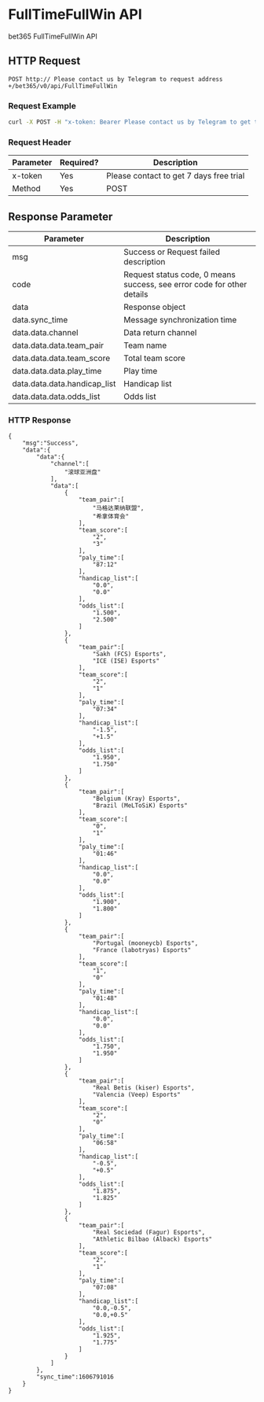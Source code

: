 # FullTimeFullWin API

bet365 FullTimeFullWin API
## HTTP Request 
```POST http:// Please contact us by Telegram to request address +/bet365/v0/api/FullTimeFullWin```


### Request Example

```zsh
curl -X POST -H "x-token: Bearer Please contact us by Telegram to get token" http:// request address +/bet365/v0/api/FullTimeFullWin
```
###  Request Header

| Parameter | Required? | Description |
| --------   | ----- | ---- |
| x-token | Yes |Please contact to get 7 days free trial|
| Method | Yes |POST|

## Response Parameter

|Parameter| Description |
| --------|-----|
| msg |Success or Request failed description|
| code |Request status code, 0 means success, see error code for other details|
| data |Response object|
| data.sync_time |Message synchronization time|
| data.data.channel |Data return channel|
| data.data.data.team_pair |Team name|
| data.data.data.team_score |Total team score|
| data.data.data.play_time |Play time|
| data.data.data.handicap_list |Handicap list|
| data.data.data.odds_list |Odds list|

### HTTP Response

```
{
    "msg":"Success",
    "data":{
        "data":{
            "channel":[
                "滚球亚洲盘"
            ],
            "data":[
                {
                    "team_pair":[
                        "马格达莱纳联盟",
                        "希拿体育会"
                    ],
                    "team_score":[
                        "2",
                        "3"
                    ],
                    "paly_time":[
                        "87:12"
                    ],
                    "handicap_list":[
                        "0.0",
                        "0.0"
                    ],
                    "odds_list":[
                        "1.500",
                        "2.500"
                    ]
                },
                {
                    "team_pair":[
                        "Sakh (FCS) Esports",
                        "ICE (ISE) Esports"
                    ],
                    "team_score":[
                        "2",
                        "1"
                    ],
                    "paly_time":[
                        "07:34"
                    ],
                    "handicap_list":[
                        "-1.5",
                        "+1.5"
                    ],
                    "odds_list":[
                        "1.950",
                        "1.750"
                    ]
                },
                {
                    "team_pair":[
                        "Belgium (Kray) Esports",
                        "Brazil (MeLToSiK) Esports"
                    ],
                    "team_score":[
                        "0",
                        "1"
                    ],
                    "paly_time":[
                        "01:46"
                    ],
                    "handicap_list":[
                        "0.0",
                        "0.0"
                    ],
                    "odds_list":[
                        "1.900",
                        "1.800"
                    ]
                },
                {
                    "team_pair":[
                        "Portugal (mooneycb) Esports",
                        "France (labotryas) Esports"
                    ],
                    "team_score":[
                        "1",
                        "0"
                    ],
                    "paly_time":[
                        "01:48"
                    ],
                    "handicap_list":[
                        "0.0",
                        "0.0"
                    ],
                    "odds_list":[
                        "1.750",
                        "1.950"
                    ]
                },
                {
                    "team_pair":[
                        "Real Betis (kiser) Esports",
                        "Valencia (Veep) Esports"
                    ],
                    "team_score":[
                        "2",
                        "0"
                    ],
                    "paly_time":[
                        "06:58"
                    ],
                    "handicap_list":[
                        "-0.5",
                        "+0.5"
                    ],
                    "odds_list":[
                        "1.875",
                        "1.825"
                    ]
                },
                {
                    "team_pair":[
                        "Real Sociedad (Fagur) Esports",
                        "Athletic Bilbao (Alback) Esports"
                    ],
                    "team_score":[
                        "2",
                        "1"
                    ],
                    "paly_time":[
                        "07:08"
                    ],
                    "handicap_list":[
                        "0.0,-0.5",
                        "0.0,+0.5"
                    ],
                    "odds_list":[
                        "1.925",
                        "1.775"
                    ]
                }
            ]
        },
        "sync_time":1606791016
    }
}
```